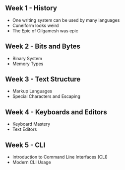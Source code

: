 ## Week 1 - History
- One writing system can be used by many languages
- Cuneiform looks weird
- The Epic of Gilgamesh was epic
## Week 2 - Bits and Bytes
- Binary System
- Memory Types
## Week 3 - Text  Structure
- Markup Languages
- Special Characters and Escaping
## Week 4 - Keyboards and Editors
- Keyboard Mastery
- Text Editors
## Week 5 - CLI
- Introduction to Command Line Interfaces (CLI)
- Modern CLI Usage
